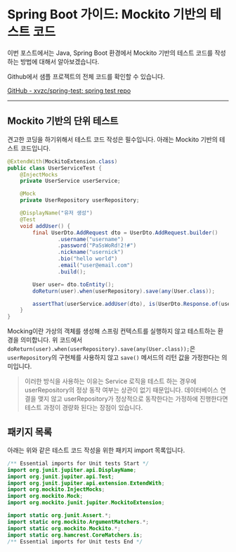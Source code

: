 # Spring Boot 가이드: Mockito 기반의 테스트 코드

이번 포스트에서는 Java, Spring Boot 환경에서 Mockito 기반의 테스트 코드를 작성하는 방법에 대해서 알아보겠습니다.
<!--more-->
Github에서 샘플 프로젝트의 전체 코드를 확인할 수 있습니다.

[GitHub - xvzc/spring-test: spring test repo](https://github.com/xvzc/spring-test)

---

## Mockito 기반의 단위 테스트

견고한 코딩을 하기위해서 테스트 코드 작성은 필수입니다. 아래는 Mockito 기반의 테스트 코드입니다.

```java
@ExtendWith(MockitoExtension.class)
public class UserServiceTest {
    @InjectMocks
    private UserService userService;

    @Mock
    private UserRepository userRepository;

    @DisplayName("유저 생성")
    @Test
    void addUser() {
        final UserDto.AddRequest dto = UserDto.AddRequest.builder()
                .username("username")
                .password("PaSsWoRd!2!#")
                .nickname("usernick")
                .bio("hello world")
                .email("user@email.com")
                .build();

        User user= dto.toEntity();
        doReturn(user).when(userRepository).save(any(User.class));

        assertThat(userService.addUser(dto), is(UserDto.Response.of(user)));
    }
}
```

Mocking이란 가상의 객체를 생성해 스프링 컨텍스트를 실행하지 않고 테스트하는 환경을 의미합니다. 위 코드에서`doReturn(user).when(userRepository).save(any(User.class));`은 `userRepository`의 구현체를 사용하지 않고 `save()` 메서드의 리턴 값을 가정한다는 의미입니다.

> 이러한 방식을 사용하는 이유는 Service 로직을 테스트 하는 경우에 userRepository의 정상 동작 여부는 상관이 없기 때문입니다. 데이터베이스 연결을 맺지 않고 userRepository가 정상적으로 동작한다는 가정하에 진행한다면 테스트 과정이 경량화 된다는 장점이 있습니다.

## 패키지 목록

아래는 위와 같은 테스트 코드 작성을 위한 패키지 import 목록입니다.

```java
/** Essential imports for Unit tests Start */
import org.junit.jupiter.api.DisplayName;
import org.junit.jupiter.api.Test;
import org.junit.jupiter.api.extension.ExtendWith;
import org.mockito.InjectMocks;
import org.mockito.Mock;
import org.mockito.junit.jupiter.MockitoExtension;

import static org.junit.Assert.*;
import static org.mockito.ArgumentMatchers.*;
import static org.mockito.Mockito.*;
import static org.hamcrest.CoreMatchers.is;
/** Essential imports for Unit tests End */
```

